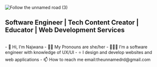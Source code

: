 
![Follow the unnamed road (3)](https://user-images.githubusercontent.com/66931010/168974258-a83f6337-3e19-43cd-9580-c04aef8254e7.jpg)

## Software Engineer | Tech Content Creator | Educator | Web Development Services


<br>
- 👋 Hi, I’m Najwana
- 👩🏽 My Pronouns are she/her
- 👩🏾‍💻 I’m a software engineer with knowledge of UX/UI
- ⭐️ I design and develop websites and web applications
- 📫 How to reach me email:theunnamedrd@gmail.com
